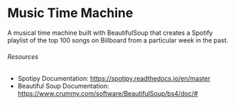 # Music Time Machine 
 A musical time machine built with BeautifulSoup that creates a Spotify playlist of the top 100 songs on Billboard from a particular week in the past.

 ###### Resources
 - Spotipy Documentation: 
https://spotipy.readthedocs.io/en/master
- Beautiful Soup Documentation:
https://www.crummy.com/software/BeautifulSoup/bs4/doc/#

